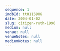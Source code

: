```yaml
---
sequence: 1
imdbId: tt0115906
date: 2004-01-02
slug: citizen-ruth-1996
medium: null
venue: null
venueNotes: null
mediumNotes: null
---
```


